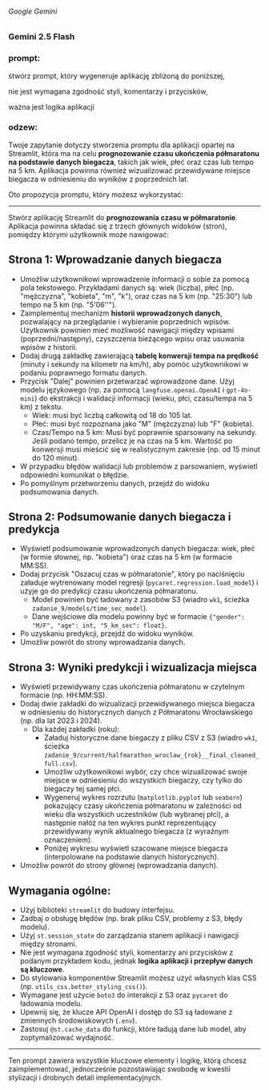 ###### Google Gemini
### Gemini 2.5 Flash

### prompt:

stwórz prompt, który wygeneruje aplikację zbliżoną do poniższej,

nie jest wymagana zgodność styli, komentarzy i przycisków,

ważna jest logika aplikacji

### odzew:

Twoje zapytanie dotyczy stworzenia promptu dla aplikacji opartej na Streamlit, która ma na celu **prognozowanie czasu ukończenia półmaratonu na podstawie danych biegacza**, takich jak wiek, płeć oraz czas lub tempo na 5 km. Aplikacja powinna również wizualizować przewidywane miejsce biegacza w odniesieniu do wyników z poprzednich lat.

Oto propozycja promptu, który możesz wykorzystać:

---

Stwórz aplikację Streamlit do **prognozowania czasu w półmaratonie**. Aplikacja powinna składać się z trzech głównych widoków (stron), pomiędzy którymi użytkownik może nawigować:

## Strona 1: Wprowadzanie danych biegacza

* Umożliw użytkownikowi wprowadzenie informacji o sobie za pomocą pola tekstowego. Przykładami danych są: wiek (liczba), płeć (np. "mężczyzna", "kobieta", "m", "k"), oraz czas na 5 km (np. "25:30") lub tempo na 5 km (np. "5'06''").
* Zaimplementuj mechanizm **historii wprowadzonych danych**, pozwalający na przeglądanie i wybieranie poprzednich wpisów. Użytkownik powinien mieć możliwość nawigacji między wpisami (poprzedni/następny), czyszczenia bieżącego wpisu oraz usuwania wpisów z historii.
* Dodaj drugą zakładkę zawierającą **tabelę konwersji tempa na prędkość** (minuty i sekundy na kilometr na km/h), aby pomóc użytkownikowi w podaniu poprawnego formatu danych.
* Przycisk "Dalej" powinien przetwarzać wprowadzone dane. Użyj modelu językowego (np. za pomocą `langfuse.openai.OpenAI` i `gpt-4o-mini`) do ekstrakcji i walidacji informacji (wieku, płci, czasu/tempa na 5 km) z tekstu.
    * Wiek: musi być liczbą całkowitą od 18 do 105 lat.
    * Płeć: musi być rozpoznana jako "M" (mężczyzna) lub "F" (kobieta).
    * Czas/Tempo na 5 km: Musi być poprawnie sparsowany na sekundy. Jeśli podano tempo, przelicz je na czas na 5 km. Wartość po konwersji musi mieścić się w realistycznym zakresie (np. od 15 minut do 120 minut).
* W przypadku błędów walidacji lub problemów z parsowaniem, wyświetl odpowiedni komunikat o błędzie.
* Po pomyślnym przetworzeniu danych, przejdź do widoku podsumowania danych.

## Strona 2: Podsumowanie danych biegacza i predykcja

* Wyświetl podsumowanie wprowadzonych danych biegacza: wiek, płeć (w formie słownej, np. "kobieta") oraz czas na 5 km (w formacie MM:SS).
* Dodaj przycisk "Oszacuj czas w półmaratonie", który po naciśnięciu załaduje wytrenowany model regresji (`pycaret.regression.load_model`) i użyje go do predykcji czasu ukończenia półmaratonu.
    * Model powinien być ładowany z zasobów S3 (wiadro `wk1`, ścieżka `zadanie_9/models/time_sec_model`).
    * Dane wejściowe dla modelu powinny być w formacie `{"gender": "M/F", "age": int, "5_km_sec": float}`.
* Po uzyskaniu predykcji, przejdź do widoku wyników.
* Umożliw powrót do strony wprowadzania danych.

## Strona 3: Wyniki predykcji i wizualizacja miejsca

* Wyświetl przewidywany czas ukończenia półmaratonu w czytelnym formacie (np. HH:MM:SS).
* Dodaj dwie zakładki do wizualizacji przewidywanego miejsca biegacza w odniesieniu do historycznych danych z Półmaratonu Wrocławskiego (np. dla lat 2023 i 2024).
    * Dla każdej zakładki (roku):
        * Załaduj historyczne dane biegaczy z pliku CSV z S3 (wiadro `wk1`, ścieżka `zadanie_9/current/halfmarathon_wroclaw_{rok}__final_cleaned_full.csv`).
        * Umożliw użytkownikowi wybór, czy chce wizualizować swoje miejsce w odniesieniu do wszystkich biegaczy, czy tylko do biegaczy tej samej płci.
        * Wygeneruj wykres rozrzutu (`matplotlib.pyplot` lub `seaborn`) pokazujący czasy ukończenia półmaratonu w zależności od wieku dla wszystkich uczestników (lub wybranej płci), a następnie nałóż na ten wykres punkt reprezentujący przewidywany wynik aktualnego biegacza (z wyraźnym oznaczeniem).
        * Poniżej wykresu wyświetl szacowane miejsce biegacza (interpolowane na podstawie danych historycznych).
* Umożliw powrót do strony głównej (wprowadzania danych).

## Wymagania ogólne:

* Użyj biblioteki `streamlit` do budowy interfejsu.
* Zadbaj o obsługę błędów (np. brak pliku CSV, problemy z S3, błędy modelu).
* Użyj `st.session_state` do zarządzania stanem aplikacji i nawigacji między stronami.
* Nie jest wymagana zgodność styli, komentarzy ani przycisków z podanym przykładem kodu, jednak **logika aplikacji i przepływ danych są kluczowe**.
* Do stylowania komponentów Streamlit możesz użyć własnych klas CSS (np. `utils_css.better_styling_css()`).
* Wymagane jest użycie `boto3` do interakcji z S3 oraz `pycaret` do ładowania modelu.
* Upewnij się, że klucze API OpenAI i dostęp do S3 są ładowane z zmiennych środowiskowych (`.env`).
* Zastosuj `@st.cache_data` do funkcji, które ładują dane lub model, aby zoptymalizować wydajność.

---

Ten prompt zawiera wszystkie kluczowe elementy i logikę, którą chcesz zaimplementować, jednocześnie pozostawiając swobodę w kwestii stylizacji i drobnych detali implementacyjnych.
